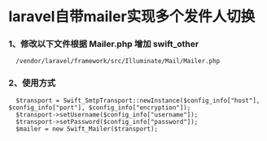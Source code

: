# laravel自带mailer实现多个发件人切换
  
### 1、修改以下文件根据 Mailer.php 增加 swift_other
      /vendor/laravel/framework/src/Illuminate/Mail/Mailer.php

### 2、使用方式
      $transport = Swift_SmtpTransport::newInstance($config_info["host"], $config_info["port"], $config_info["encryption"]);
      $transport->setUsername($config_info["username"]);
      $transport->setPassword($config_info["password"]);
      $mailer = new Swift_Mailer($transport);
